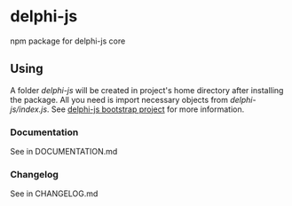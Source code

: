 # delphi-js
npm package for delphi-js core

## Using

A folder *delphi-js* will be created in project's home directory after installing the package. All you need is import 
necessary objects from *delphi-js/index.js*. 
See [delphi-js bootstrap project](https://github.com/goodhousekeeper/delphi_on_modules) for more information. 

### Documentation

See in DOCUMENTATION.md

### Changelog

See in CHANGELOG.md